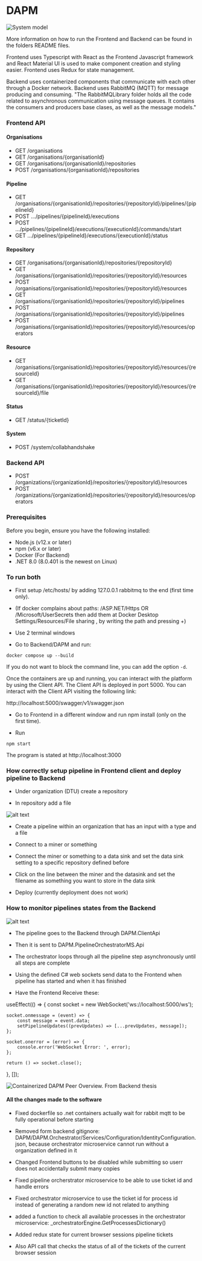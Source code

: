 # DAPM

![System model](Models/System_diagram.drawio.svg)

More information on how to run the Frontend and Backend can be found in the folders README files.

Frontend uses Typescript with React as the Frontend Javascript framework and React Material UI is used to make component creation and styling easier. Frontend uses Redux for state management.

Backend uses containerized components that communicate with each other through a Docker network. Backend uses RabbitMQ (MQTT) for message producing and consuming. "The RabbitMQLibrary folder holds all the code related to asynchronous communication using message queues. It contains the consumers and producers base clases, as well as the message models."

### Frontend API

#### Organisations

- GET /organisations
- GET /organisations/{organisationId}
- GET /organisations/{organisationId}/repositories
- POST /organisations/{organisationId}/repositories

#### Pipeline

- GET /organisations/{organisationId}/repositories/{repositoryId}/pipelines/{pipelineId}
- POST .../pipelines/{pipelineId}/executions
- POST .../pipelines/{pipelineId}/executions/{executionId}/commands/start
- GET .../pipelines/{pipelineId}/executions/{executionId}/status

#### Repository

- GET /organisations/{organisationId}/repositories/{repositoryId}
- GET /organisations/{organisationId}/repositories/{repositoryId}/resources
- POST /organisations/{organisationId}/repositories/{repositoryId}/resources
- GET /organisations/{organisationId}/repositories/{repositoryId}/pipelines
- POST /organisations/{organisationId}/repositories/{repositoryId}/pipelines
- POST /organisations/{organisationId}/repositories/{repositoryId}/resources/operators

#### Resource

- GET /organisations/{organisationId}/repositories/{repositoryId}/resources/{resourceId}
- GET /organisations/{organisationId}/repositories/{repositoryId}/resources/{resourceId}/file

#### Status

- GET /status/{ticketId}

#### System

- POST /system/collabhandshake


### Backend API

- POST /organizations/{organizationId}/repositories/{repositoryId}/resources
- POST /organizations/{organizationId}/repositories/{repositoryId}/resources/operators


### Prerequisites

Before you begin, ensure you have the following installed:
- Node.js (v12.x or later)
- npm (v6.x or later)
- Docker (For Backend)
- .NET 8.0 (8.0.401 is the newest on Linux)


### To run both

- First setup /etc/hosts/ by adding 127.0.0.1	rabbitmq to the end (first time only).

- (If docker complains about paths: /ASP.NET/Https OR /Microsoft/UserSecrets then add them at Docker Desktop Settings/Resources/File sharing , by writing the path and pressing +)

- Use 2 terminal windows

- Go to Backend/DAPM and run:

```
docker compose up --build
```

If you do not want to block the command line, you can add the option `-d`.

Once the containers are up and running, you can interact with the platform by using the Client API. The Client API is deployed in port 5000. You can interact with the Client API visiting the following link:

http://localhost:5000/swagger/v1/swagger.json


- Go to Frontend in a different window and run npm install (only on the first time).

- Run

```
npm start
```

The program is stated at http://localhost:3000

### How correctly setup pipeline in Frontend client and deploy pipeline to Backend

- Under organization (DTU) create a repository

- In repository add a file

![alt text](image.png)

- Create a pipeline within an organization that has an input with a type and a file

- Connect to a miner or something

- Connect the miner or something to a data sink and set the data sink setting to a specific repository defined before

- Click on the line between the miner and the datasink and set the filename as something you want to store in the data sink

- Deploy (currently deployment does not work)


### How to monitor pipelines states from the Backend

![alt text](image-1.png)

- The pipeline goes to the Backend through DAPM.ClientApi

- Then it is sent to DAPM.PipelineOrchestratorMS.Api

- The orchestrator loops through all the pipeline step asynchronously until all steps are complete

- Using the defined C# web sockets send data to the Frontend when pipeline has started and when it has finished

- Have the Frontend Receive these:

useEffect(() => {
    const socket = new WebSocket('ws://localhost:5000/ws');

    socket.onmessage = (event) => {
        const message = event.data;
        setPipelineUpdates((prevUpdates) => [...prevUpdates, message]);
    };

    socket.onerror = (error) => {
        console.error('WebSocket Error: ', error);
    };

    return () => socket.close();
}, []);


![Containerized DAPM Peer Overview. From Backend thesis](Models/Backend_in_docker_thesis_image.png)




#### All the changes made to the software

- Fixed dockerfile so .net containers actually wait for rabbit mqtt to be fully operational before starting

- Removed form backend gitignore: DAPM/DAPM.Orchestrator/Services/Configuration/IdentityConfiguration.json, because orchestrator microservice cannot run without a organization defined in it

- Changed Frontend buttons to be disabled while submitting so userr does not accidentally submit many copies

- Fixed pipeline orcherstrator microservice to be able to use ticket id and handle errors

- Fixed orchestrator microservice to use the ticket id for process id instead of generating a random new id not related to anything

- added a function to check all available processes in the orchestrator microservice: _orchestratorEngine.GetProcessesDictionary()

- Added redux state for current browser sessions pipeline tickets

- Also API call that checks the status of all of the tickets of the current browser session